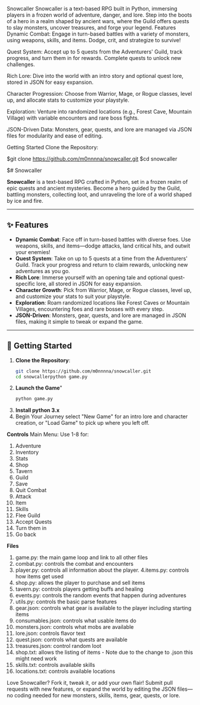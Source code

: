 Snowcaller
Snowcaller is a text-based RPG built in Python, immersing players in a frozen world of adventure, danger, and lore. Step into the boots of a hero in a realm shaped by ancient wars, where the Guild offers quests to slay monsters, uncover treasures, and forge your legend.
Features
Dynamic Combat: Engage in turn-based battles with a variety of monsters, using weapons, skills, and items. Dodge, crit, and strategize to survive!

Quest System: Accept up to 5 quests from the Adventurers' Guild, track progress, and turn them in for rewards. Complete quests to unlock new challenges.

Rich Lore: Dive into the world with an intro story and optional quest lore, stored in JSON for easy expansion.

Character Progression: Choose from Warrior, Mage, or Rogue classes, level up, and allocate stats to customize your playstyle.

Exploration: Venture into randomized locations (e.g., Forest Cave, Mountain Village) with variable encounters and rare boss fights.

JSON-Driven Data: Monsters, gear, quests, and lore are managed via JSON files for modularity and ease of editing.

Getting Started
Clone the Repository:

$git clone https://github.com/m0nnnna/snowcaller.git
$cd snowcaller

$# Snowcaller

**Snowcaller** is a text-based RPG crafted in Python, set in a frozen realm of epic quests and ancient mysteries. Become a hero guided by the Guild, battling monsters, collecting loot, and unraveling the lore of a world shaped by ice and fire.

---

## ✨ Features

- **Dynamic Combat**: Face off in turn-based battles with diverse foes. Use weapons, skills, and items—dodge attacks, land critical hits, and outwit your enemies!
- **Quest System**: Take on up to 5 quests at a time from the Adventurers' Guild. Track your progress and return to claim rewards, unlocking new adventures as you go.
- **Rich Lore**: Immerse yourself with an opening tale and optional quest-specific lore, all stored in JSON for easy expansion.
- **Character Growth**: Pick from Warrior, Mage, or Rogue classes, level up, and customize your stats to suit your playstyle.
- **Exploration**: Roam randomized locations like Forest Caves or Mountain Villages, encountering foes and rare bosses with every step.
- **JSON-Driven**: Monsters, gear, quests, and lore are managed in JSON files, making it simple to tweak or expand the game.

---

## 🚀 Getting Started

1. **Clone the Repository**:
   ```bash
   git clone https://github.com/m0nnnna/snowcaller.git
   cd snowcallerpython game.py
2. **Launch the Game**"
   ```bash
   python game.py
3. **Install python 3.x**
4. Begin Your Journey
select "New Game" for an intro lore and character creation, or "Load Game" to pick up where you left off.

**Controls**
Main Menu: Use 1-8 for:
1. Adventure
2. Inventory
3. Stats
4. Shop
5. Tavern
6. Guild
7. Save
8. Quit
Combat
1. Attack
2. Item
3. Skills
4. Flee
Guild
1. Accept Quests
2. Turn them in
0. Go back

**Files**
1. game.py: the main game loop and link to all other files 
2. combat.py: controls the combat and encounters 
3. player.py: controls all information about the player.
4.items.py: controls how items get used
5. shop.py: allows the player to purchase and sell items
6. tavern.py: controls players getting buffs and healing
7. events.py: controls the random events that happen during adventures
8. utils.py: controls the basic parse features
9. gear.json: controls what gear is available to the player including starting items
10. consumables.json: controls what usable items do 
11. monsters.json: controls what mobs are available
12. lore.json: controls flavor text
13. quest.json: controls what quests are available
14. treasures.json: control random loot
15. shop.txt: allows the listing of items - Note due to the change to .json this might need work
16. skills.txt: controls available skills
17. locations.txt: controls available locations 

Love Snowcaller? Fork it, tweak it, or add your own flair! Submit pull requests with new features, or expand the world by editing the JSON files—no coding needed for new monsters, skills, items, gear, quests, or lore.
